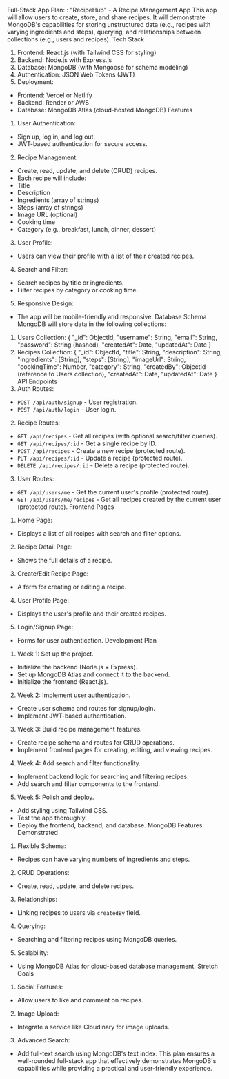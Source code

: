 Full-Stack App Plan: : "RecipeHub" - A
Recipe Management App
This app will allow users to create, store, and share recipes. It will demonstrate MongoDB's
capabilities for storing unstructured data (e.g., recipes with varying ingredients and steps),
querying, and relationships between collections (e.g., users and recipes).
Tech Stack
1. Frontend: React.js (with Tailwind CSS for styling)
2. Backend: Node.js with Express.js
3. Database: MongoDB (with Mongoose for schema modeling)
4. Authentication: JSON Web Tokens (JWT)
5. Deployment:
 - Frontend: Vercel or Netlify
 - Backend: Render or AWS
 - Database: MongoDB Atlas (cloud-hosted MongoDB)
Features
1. User Authentication:
 - Sign up, log in, and log out.
 - JWT-based authentication for secure access.
2. Recipe Management:
 - Create, read, update, and delete (CRUD) recipes.
 - Each recipe will include:
 - Title
 - Description
 - Ingredients (array of strings)
 - Steps (array of strings)
 - Image URL (optional)
 - Cooking time
 - Category (e.g., breakfast, lunch, dinner, dessert)
3. User Profile:
 - Users can view their profile with a list of their created recipes.
4. Search and Filter:
 - Search recipes by title or ingredients.
 - Filter recipes by category or cooking time.
5. Responsive Design:
 - The app will be mobile-friendly and responsive.
Database Schema
MongoDB will store data in the following collections:
1. Users Collection:
 {
 "_id": ObjectId,
 "username": String,
 "email": String,
 "password": String (hashed),
 "createdAt": Date,
 "updatedAt": Date
 }
2. Recipes Collection:
 {
 "_id": ObjectId,
 "title": String,
 "description": String,
 "ingredients": [String],
 "steps": [String],
 "imageUrl": String,
 "cookingTime": Number,
 "category": String,
 "createdBy": ObjectId (reference to Users collection),
 "createdAt": Date,
 "updatedAt": Date
 }
API Endpoints
1. Auth Routes:
 - `POST /api/auth/signup` - User registration.
 - `POST /api/auth/login` - User login.
2. Recipe Routes:
 - `GET /api/recipes` - Get all recipes (with optional search/filter queries).
 - `GET /api/recipes/:id` - Get a single recipe by ID.
 - `POST /api/recipes` - Create a new recipe (protected route).
 - `PUT /api/recipes/:id` - Update a recipe (protected route).
 - `DELETE /api/recipes/:id` - Delete a recipe (protected route).
3. User Routes:
 - `GET /api/users/me` - Get the current user's profile (protected route).
 - `GET /api/users/me/recipes` - Get all recipes created by the current user (protected route).
Frontend Pages
1. Home Page:
 - Displays a list of all recipes with search and filter options.
2. Recipe Detail Page:
 - Shows the full details of a recipe.
3. Create/Edit Recipe Page:
 - A form for creating or editing a recipe.
4. User Profile Page:
 - Displays the user's profile and their created recipes.
5. Login/Signup Page:
 - Forms for user authentication.
Development Plan
1. Week 1: Set up the project.
 - Initialize the backend (Node.js + Express).
 - Set up MongoDB Atlas and connect it to the backend.
 - Initialize the frontend (React.js).
2. Week 2: Implement user authentication.
 - Create user schema and routes for signup/login.
 - Implement JWT-based authentication.
3. Week 3: Build recipe management features.
 - Create recipe schema and routes for CRUD operations.
 - Implement frontend pages for creating, editing, and viewing recipes.
4. Week 4: Add search and filter functionality.
 - Implement backend logic for searching and filtering recipes.
 - Add search and filter components to the frontend.
5. Week 5: Polish and deploy.
 - Add styling using Tailwind CSS.
 - Test the app thoroughly.
 - Deploy the frontend, backend, and database.
MongoDB Features Demonstrated
1. Flexible Schema:
 - Recipes can have varying numbers of ingredients and steps.
2. CRUD Operations:
 - Create, read, update, and delete recipes.
3. Relationships:
 - Linking recipes to users via `createdBy` field.
4. Querying:
 - Searching and filtering recipes using MongoDB queries.
5. Scalability:
 - Using MongoDB Atlas for cloud-based database management.
Stretch Goals
1. Social Features:
 - Allow users to like and comment on recipes.
2. Image Upload:
 - Integrate a service like Cloudinary for image uploads.
3. Advanced Search:
 - Add full-text search using MongoDB's text index.
This plan ensures a well-rounded full-stack app that effectively demonstrates MongoDB's
capabilities while providing a practical and user-friendly experience.